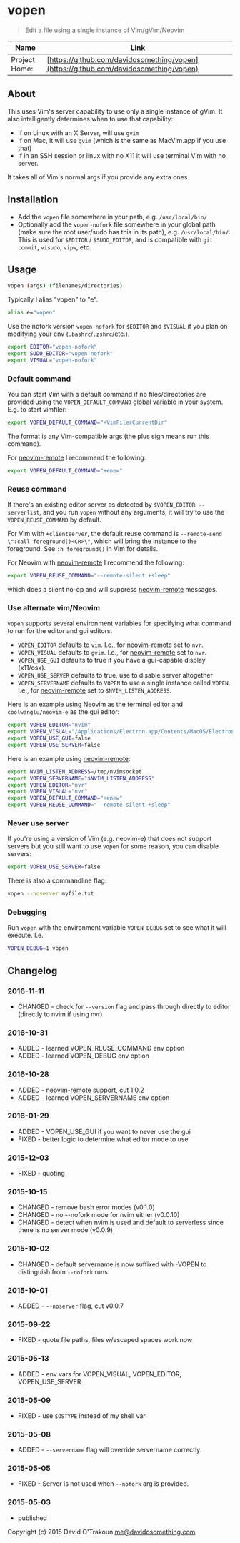 # vopen

> Edit a file using a single instance of Vim/gVim/Neovim

| Name          | Link           |
| ------------- | -------------- |
| Project Home: | [https://github.com/davidosomething/vopen](https://github.com/davidosomething/vopen)

## About

This uses Vim's server capability to use only a single instance of gVim.
It also intelligently determines when to use that capability:

- If on Linux with an X Server, will use `gvim`
- If on Mac, it will use `gvim` (which is the same as MacVim.app if you use
  that)
- If in an SSH session or linux with no X11 it will use terminal Vim with no
  server.

It takes all of Vim's normal args if you provide any extra ones.

## Installation

- Add the `vopen` file somewhere in your path, e.g. `/usr/local/bin/`
- Optionally add the `vopen-nofork` file somewhere in your global path (make
  sure the root user/sudo has this in its path), e.g. `/usr/local/bin/`. This is
  used for `$EDITOR` / `$SUDO_EDITOR`, and is compatible with `git commit`,
  `visudo`, `vipw`, etc.

## Usage

```bash
vopen (args) (filenames/directories)
```

Typically I alias "vopen" to "e".

```bash
alias e="vopen"
```

Use the nofork version `vopen-nofork` for `$EDITOR` and `$VISUAL` if you plan
on modifying your env (`.bashrc`/`.zshrc`/etc.).

```bash
export EDITOR="vopen-nofork"
export SUDO_EDITOR="vopen-nofork"
export VISUAL="vopen-nofork"
```

### Default command

You can start Vim with a default command if no files/directories are provided
using the `VOPEN_DEFAULT_COMMAND` global variable in your system. E.g. to
start vimfiler:

```bash
export VOPEN_DEFAULT_COMMAND="+VimFilerCurrentDir"
```

The format is any Vim-compatible args (the plus sign means run this command).

For [neovim-remote] I recommend the following:

```bash
export VOPEN_DEFAULT_COMMAND="+enew"
```

### Reuse command

If there's an existing editor server as detected by `$VOPEN_EDITOR --serverlist`,
and you run `vopen` without any arguments, it will try to use the
`VOPEN_REUSE_COMMAND` by default.

For Vim with `+clientserver`, the default reuse command is
`--remote-send \":call foreground()<CR>\"`, which will bring the instance to
the foreground. See `:h foreground()` in Vim for details.

For Neovim with [neovim-remote] I recommend the following:

```bash
export VOPEN_REUSE_COMMAND="--remote-silent +sleep"
```

which does a silent no-op and will suppress [neovim-remote] messages.

### Use alternate vim/Neovim

`vopen` supports several environment variables for specifying what command to
run for the editor and gui editors.

- `VOPEN_EDITOR` defaults to `vim`. I.e., for [neovim-remote] set to `nvr`.
- `VOPEN_VISUAL` defaults to `gvim`. I.e., for [neovim-remote] set to `nvr`.
- `VOPEN_USE_GUI` defaults to true if you have a gui-capable display
  (x11/osx).
- `VOPEN_USE_SERVER` defaults to true, use to disable server altogether
- `VOPEN_SERVERNAME` defaults to `VOPEN` to use a single instance called
  `VOPEN`. I.e., for [neovim-remote] set to `$NVIM_LISTEN_ADDRESS`.

Here is an example using Neovim as the terminal editor and `coolwanglu/neovim-e`
as the gui editor:

```bash
export VOPEN_EDITOR="nvim"
export VOPEN_VISUAL="/Applications/Electron.app/Contents/MacOS/Electron ~/src/neovim-e"
export VOPEN_USE_GUI=false
export VOPEN_USE_SERVER=false
```

Here is an example using [neovim-remote]:

```bash
export NVIM_LISTEN_ADDRESS=/tmp/nvimsocket
export VOPEN_SERVERNAME="$NVIM_LISTEN_ADDRESS"
export VOPEN_EDITOR="nvr"
export VOPEN_VISUAL="nvr"
export VOPEN_DEFAULT_COMMAND="+enew"
export VOPEN_REUSE_COMMAND="--remote-silent +sleep"
```

### Never use server

If you're using a version of Vim (e.g. neovim-e) that does not support servers
but you still want to use `vopen` for some reason, you can disable servers:

```bash
export VOPEN_USE_SERVER=false
```

There is also a commandline flag:

```bash
vopen --noserver myfile.txt
```

### Debugging

Run `vopen` with the environment variable `VOPEN_DEBUG` set to see what it will
execute. I.e.

```bash
VOPEN_DEBUG=1 vopen
```

## Changelog

### 2016-11-11

- CHANGED - check for `--version` flag and pass through directly to editor
  (directly to nvim if using nvr)

### 2016-10-31

- ADDED - learned VOPEN_REUSE_COMMAND env option
- ADDED - learned VOPEN_DEBUG env option

### 2016-10-28

- ADDED - [neovim-remote] support, cut 1.0.2
- ADDED - learned VOPEN_SERVERNAME env option

### 2016-01-29

- ADDED - VOPEN_USE_GUI if you want to never use the gui
- FIXED - better logic to determine what editor mode to use

### 2015-12-03

- FIXED - quoting

### 2015-10-15

- CHANGED - remove bash error modes (v0.1.0)
- CHANGED - no --nofork mode for nvim either (v0.0.10)
- CHANGED - detect when nvim is used and default to serverless since there is
  no server mode (v0.0.9)

### 2015-10-02

- CHANGED - default servername is now suffixed with -VOPEN to distinguish from
  `--nofork` runs

### 2015-10-01

- ADDED - `--noserver` flag, cut v0.0.7

### 2015-09-22

- FIXED - quote file paths, files w/escaped spaces work now

### 2015-05-13

- ADDED - env vars for VOPEN_VISUAL, VOPEN_EDITOR, VOPEN_USE_SERVER

### 2015-05-09

- FIXED - use `$OSTYPE` instead of my shell var

### 2015-05-08

- ADDED - `--servername` flag will override servername correctly.

### 2015-05-05

- FIXED - Server is not used when `--nofork` arg is provided.

### 2015-05-03

- published

Copyright (c) 2015 David O'Trakoun <me@davidosomething.com>

[neovim-remote]: https://github.com/mhinz/neovim-remote
